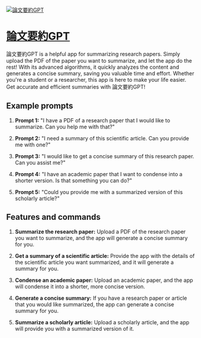 [![論文要約GPT](https://files.oaiusercontent.com/file-gxT43rn4INYBuLOM3BLxKAbl?se=2123-10-18T10%3A04%3A59Z&sp=r&sv=2021-08-06&sr=b&rscc=max-age%3D31536000%2C%20immutable&rscd=attachment%3B%20filename%3DDALL%25C2%25B7E%25202023-11-11%252019.04.08%2520-%2520A%2520modern%2520and%2520sleek%2520image%2520representing%2520a%2520mobile%2520app%2520for%2520summarizing%2520academic%2520papers%2520from%2520PDFs.%2520The%2520image%2520should%2520include%2520a%2520smartphone%2520and%2520a%2520tablet%2520displ.png&sig=/spL51j6rycsZdGyLvyShv8sS9koV3qc0%2BP6OELoubg%3D)](https://chat.openai.com/g/g-GifI8Q23t-lun-wen-yao-yue-gpt)

# [論文要約GPT](https://chat.openai.com/g/g-GifI8Q23t-lun-wen-yao-yue-gpt)

論文要約GPT is a helpful app for summarizing research papers. Simply upload the PDF of the paper you want to summarize, and let the app do the rest! With its advanced algorithms, it quickly analyzes the content and generates a concise summary, saving you valuable time and effort. Whether you're a student or a researcher, this app is here to make your life easier. Get accurate and efficient summaries with 論文要約GPT!

## Example prompts

1. **Prompt 1:** "I have a PDF of a research paper that I would like to summarize. Can you help me with that?"

2. **Prompt 2:** "I need a summary of this scientific article. Can you provide me with one?"

3. **Prompt 3:** "I would like to get a concise summary of this research paper. Can you assist me?"

4. **Prompt 4:** "I have an academic paper that I want to condense into a shorter version. Is that something you can do?"

5. **Prompt 5:** "Could you provide me with a summarized version of this scholarly article?"

## Features and commands

1. **Summarize the research paper:** Upload a PDF of the research paper you want to summarize, and the app will generate a concise summary for you.

2. **Get a summary of a scientific article:** Provide the app with the details of the scientific article you want summarized, and it will generate a summary for you.

3. **Condense an academic paper:** Upload an academic paper, and the app will condense it into a shorter, more concise version.

4. **Generate a concise summary:** If you have a research paper or article that you would like summarized, the app can generate a concise summary for you.

5. **Summarize a scholarly article:** Upload a scholarly article, and the app will provide you with a summarized version of it.